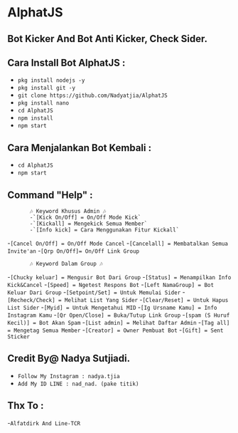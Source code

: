 # AlphatJS
Bot Kicker And Bot Anti Kicker, Check Sider.
------

Cara Install Bot AlphatJS :
------
- `pkg install nodejs -y`
- `pkg install git -y`
- `git clone https://github.com/Nadyatjia/AlphatJS`
- `pkg install nano`
- `cd AlphatJS`
- `npm install`
- `npm start`

Cara Menjalankan Bot Kembali :
------
- `cd AlphatJS`
- `npm start`

Command "Help" :
------
           🎶 Keyword Khusus Admin 🎶
           -`[Kick On/Off] = On/Off Mode Kick`
           -`[Kickall] = Mengekick Semua Member`
           -`[Info kick] = Cara Menggunakan Fitur Kickall`
-`[Cancel On/Off] = On/Off Mode Cancel`
-`[Cancelall] = Membatalkan Semua Invite'an`
-`[Qrp On/Off]= On/Off Link Group`

           🎶 Keyword Dalam Group 🎶
-`[Chucky keluar] = Mengusir Bot Dari Group`
-`[Status] = Menampilkan Info Kick&Cancel`
-`[Speed] = Ngetest Respons Bot`
-`[Left NamaGroup] = Bot Keluar Dari Group`
-`[Setpoint/Set] = Untuk Memulai Sider`
-`[Recheck/Check] = Melihat List Yang Sider`
-`[Clear/Reset] = Untuk Hapus List Sider`
-`[Myid] = Untuk Mengetahui MID`
-`[Ig Ursname Kamu] = Info Instagram Kamu`
-`[Qr Open/Close] = Buka/Tutup Link Group`
-`[spam (S Huruf Kecil)] = Bot Akan Spam`
-`[List admin] = Melihat Daftar Admin`
-`[Tag all] = Mengetag Semua Member`
-`[Creator] = Owner Pembuat Bot`
-`[Gift] = Sent Sticker`

Credit By@ Nadya Sutjiadi.
------
- `Follow My Instagram : nadya.tjia`
- `Add My ID LINE : nad_nad. (pake titik)`

Thx To :
------
-`Alfatdirk And Line-TCR`

